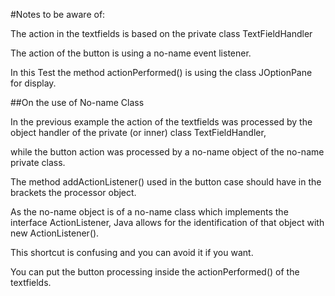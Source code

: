 #Notes to be aware of:

The action in the textfields is based on the private class TextFieldHandler

The action of the button is using a no-name event listener. 

In this Test the method actionPerformed() is using the class JOptionPane for display.

##On the use of No-name Class

In the previous example the action of the textfields  was processed by the object handler of the private (or inner) class TextFieldHandler,

while the button action was processed by a no-name object of the no-name private class.

The method addActionListener() used in the button case should have in the brackets the processor object.  

As the no-name object is of a no-name class which implements the interface ActionListener, Java allows for the identification of that object with new ActionListener(). 

This shortcut is confusing and you can avoid it if you want. 

You can put the button processing inside the actionPerformed() of the textfields.

